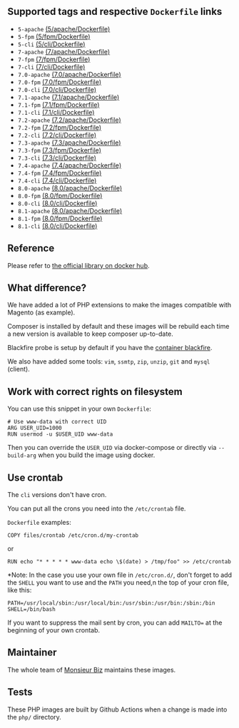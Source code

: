 ## Supported tags and respective `Dockerfile` links

* `5-apache` [(5/apache/Dockerfile)](https://github.com/monsieurbiz/docker/blob/master/php/5/apache/Dockerfile)
* `5-fpm` [(5/fpm/Dockerfile)](https://github.com/monsieurbiz/docker/blob/master/php/5/fpm/Dockerfile)
* `5-cli` [(5/cli/Dockerfile)](https://github.com/monsieurbiz/docker/blob/master/php/5/cli/Dockerfile)
* `7-apache` [(7/apache/Dockerfile)](https://github.com/monsieurbiz/docker/blob/master/php/7/apache/Dockerfile)
* `7-fpm` [(7/fpm/Dockerfile)](https://github.com/monsieurbiz/docker/blob/master/php/7/fpm/Dockerfile)
* `7-cli` [(7/cli/Dockerfile)](https://github.com/monsieurbiz/docker/blob/master/php/7/cli/Dockerfile)
* `7.0-apache` [(7.0/apache/Dockerfile)](https://github.com/monsieurbiz/docker/blob/master/php/7.0/apache/Dockerfile)
* `7.0-fpm` [(7.0/fpm/Dockerfile)](https://github.com/monsieurbiz/docker/blob/master/php/7.0/fpm/Dockerfile)
* `7.0-cli` [(7.0/cli/Dockerfile)](https://github.com/monsieurbiz/docker/blob/master/php/7.0/cli/Dockerfile)
* `7.1-apache` [(7.1/apache/Dockerfile)](https://github.com/monsieurbiz/docker/blob/master/php/7.1/apache/Dockerfile)
* `7.1-fpm` [(7.1/fpm/Dockerfile)](https://github.com/monsieurbiz/docker/blob/master/php/7.1/fpm/Dockerfile)
* `7.1-cli` [(7.1/cli/Dockerfile)](https://github.com/monsieurbiz/docker/blob/master/php/7.1/cli/Dockerfile)
* `7.2-apache` [(7.2/apache/Dockerfile)](https://github.com/monsieurbiz/docker/blob/master/php/7.2/apache/Dockerfile)
* `7.2-fpm` [(7.2/fpm/Dockerfile)](https://github.com/monsieurbiz/docker/blob/master/php/7.2/fpm/Dockerfile)
* `7.2-cli` [(7.2/cli/Dockerfile)](https://github.com/monsieurbiz/docker/blob/master/php/7.2/cli/Dockerfile)
* `7.3-apache` [(7.3/apache/Dockerfile)](https://github.com/monsieurbiz/docker/blob/master/php/7.3/apache/Dockerfile)
* `7.3-fpm` [(7.3/fpm/Dockerfile)](https://github.com/monsieurbiz/docker/blob/master/php/7.3/fpm/Dockerfile)
* `7.3-cli` [(7.3/cli/Dockerfile)](https://github.com/monsieurbiz/docker/blob/master/php/7.3/cli/Dockerfile)
* `7.4-apache` [(7.4/apache/Dockerfile)](https://github.com/monsieurbiz/docker/blob/master/php/7.4/apache/Dockerfile)
* `7.4-fpm` [(7.4/fpm/Dockerfile)](https://github.com/monsieurbiz/docker/blob/master/php/7.4/fpm/Dockerfile)
* `7.4-cli` [(7.4/cli/Dockerfile)](https://github.com/monsieurbiz/docker/blob/master/php/7.4/cli/Dockerfile)
* `8.0-apache` [(8.0/apache/Dockerfile)](https://github.com/monsieurbiz/docker/blob/master/php/8.0/apache/Dockerfile)
* `8.0-fpm` [(8.0/fpm/Dockerfile)](https://github.com/monsieurbiz/docker/blob/master/php/8.0/fpm/Dockerfile)
* `8.0-cli` [(8.0/cli/Dockerfile)](https://github.com/monsieurbiz/docker/blob/master/php/8.0/cli/Dockerfile)
* `8.1-apache` [(8.0/apache/Dockerfile)](https://github.com/monsieurbiz/docker/blob/master/php/8.1/apache/Dockerfile)
* `8.1-fpm` [(8.0/fpm/Dockerfile)](https://github.com/monsieurbiz/docker/blob/master/php/8.1/fpm/Dockerfile)
* `8.1-cli` [(8.0/cli/Dockerfile)](https://github.com/monsieurbiz/docker/blob/master/php/8.1/cli/Dockerfile)

## Reference

Please refer to [the official library on docker hub](https://hub.docker.com/_/php/).

## What difference?

We have added a lot of PHP extensions to make the images compatible with Magento (as example).

Composer is installed by default and these images will be rebuild each time a new version is available to keep composer up-to-date.

Blackfire probe is setup by default if you have the [container blackfire](https://hub.docker.com/r/blackfire/blackfire/).

We also have added some tools: `vim`, `ssmtp`, `zip`, `unzip`, `git` and `mysql` (client).

## Work with correct rights on filesystem

You can use this snippet in your own `Dockerfile`:

```
# Use www-data with correct UID
ARG USER_UID=1000
RUN usermod -u $USER_UID www-data
```

Then you can override the `USER_UID` via docker-compose or directly via `--build-arg` when you build the image using docker.

## Use crontab

The `cli` versions don't have cron.

You can put all the crons you need into the `/etc/crontab` file.

`Dockerfile` examples:

```
COPY files/crontab /etc/cron.d/my-crontab
```

or

```
RUN echo "* * * * * www-data echo \$(date) > /tmp/foo" >> /etc/crontab
```

*Note: In the case you use your own file in `/etc/cron.d/`, don't forget to add
the `SHELL` you want to use and the `PATH` you need,n the top of your cron file, like this:

```
PATH=/usr/local/sbin:/usr/local/bin:/usr/sbin:/usr/bin:/sbin:/bin
SHELL=/bin/bash
```

If you want to suppress the mail sent by cron, you can add `MAILTO=` at the beginning of your own crontab.

## Maintainer

The whole team of [Monsieur Biz](https://github.com/monsieurbiz) maintains these images.

## Tests

These PHP images are built by Github Actions when a change is made into the `php/` directory.
